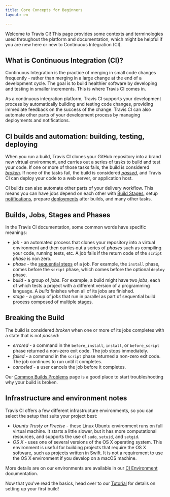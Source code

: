 ```yaml
---
title: Core Concepts for Beginners
layout: en

---
```




Welcome to Travis CI! This page provides some contexts and terminologies used
throughout the platform and documentation, which might be helpful if you are new
here or new to Continuous Integration (CI).

## What is Continuous Integration (CI)?

Continuous Integration is the practice of merging in small code changes
frequently - rather than merging in a large change at the end of a development
cycle. The goal is to build healthier software by developing and testing in smaller
increments. This is where Travis CI comes in.

As a continuous integration platform, Travis CI supports your development
process by automatically building and testing code changes, providing immediate
feedback on the success of the change. Travis CI can also automate other parts
of your development process by managing deployments and notifications.  

## CI builds and automation: building, testing, deploying

When you run a build, Travis CI clones your GitHub repository into a brand new
virtual environment, and carries out a series of tasks to build and test your
code. If one or more of those tasks fails, the build is considered
[*broken*](#Breaking-the-Build). If none of the tasks fail, the build is
considered [*passed*](#Breaking-the-Build), and Travis CI can deploy your code
to a web server, or application host.

CI builds can also automate other parts of your delivery workflow. This means
you can have jobs depend on each other with [Build Stages](/user/build-stages/),
setup [notifications](/user/notifications/), prepare
[deployments](/user/deployment/) after builds, and many other tasks.

## Builds, Jobs, Stages and Phases

In the Travis CI documentation, some common words have specific meanings:

* *job* - an automated process that clones your repository into a virtual
  environment and then carries out a series of *phases* such as compiling your
  code, running tests, etc. A job fails if the return code of the `script` *phase*
  is non zero.
* *phase* - the [sequential steps](/user/job-lifecycle/)
  of a job. For example, the `install` phase, comes before the `script` phase,
  which comes before the optional `deploy` phase.
* *build* - a group of *jobs*. For example, a build might have two *jobs*, each
  of which tests a project with a different version of a programming language.
  A *build* finishes when all of its jobs are finished.
* *stage* - a group of *jobs* that run in parallel as part of sequential build
  process composed of multiple [stages](/user/build-stages/).

## Breaking the Build

The build is considered *broken* when one or more of its jobs completes with a
state that is not *passed*:

 * *errored* - a command in the `before_install`, `install`, or `before_script`
   phase returned a non-zero exit code. The job stops immediately.
 * *failed* - a command in the `script` phase returned a non-zero exit code. The
   job continues to run until it completes.
 * *canceled* - a user cancels the job before it completes.

Our [Common Builds Problems](/user/common-build-problems/) page is a good place
to start troubleshooting why your build is broken.

## Infrastructure and environment notes

Travis CI offers a few different infrastructure environments, so you can select
the setup that suits your project best:

* *Ubuntu Trusty or Precise* - these Linux Ubuntu environment runs on full virtual machine. It starts a little slower, but it has more computational resources, and supports the use of `sudo`, `setuid`, and `setgid`.
* *OS X* - uses one of several versions of the OS X operating system. This environment is useful for building projects that require the OS X software, such as projects written in Swift. It is not a requirement to use the OS X environment if you develop on a macOS machine.

More details are on our environments are available in our [CI Environment](/user/ci-environment/) documentation.

Now that you've read the basics, head over to our [Tutorial](/user/tutorial/) for details on setting up your first
build!
